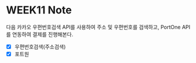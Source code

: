# WEEK11 Note

다음 카카오 우편번호검색 API를 사용하여 주소 및 우편번호를 검색하고, PortOne API를 연동하여 결제를
진행해본다.

- [x] 우편번호검색(주소검색)
- [x] 포트원
